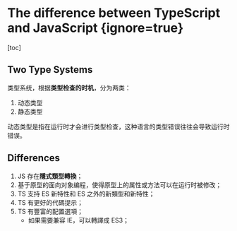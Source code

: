 # The difference between TypeScript and JavaScript {ignore=true}

[toc]

## Two Type Systems

类型系统，根据**类型检查的时机**，分为两类：

1. 动态类型
2. 静态类型

动态类型是指在运行时才会进行类型检查，这种语言的类型错误往往会导致运行时错误。

## Differences

1. JS 存在**隱式類型轉換**；
2. 基于原型的面向对象编程，使得原型上的属性或方法可以在运行时被修改；
3. TS 支持 ES 新特性和 ES 之外的新類型和新特性；
4. TS 有更好的代碼提示；
5. TS 有豐富的配置選項；
   - 如果需要兼容 IE，可以轉譯成 ES3；